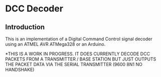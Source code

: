 # DCC Decoder

## Introduction

This is an implementation of a Digital Command Control signal decoder
using an ATMEL AVR ATMega328 or an Arduino.

*THIS IS A WORK IN PROGRESS. IT DOES CURRENTLY DECODE DCC PACKETS
 FROM A TRANSMITTER / BASE STATION BUT JUST OUTPUTS THE PACKET DATA
 VIA THE SERIAL TRANSMITTER (9600 8N1 NO HANDSHAKE)

